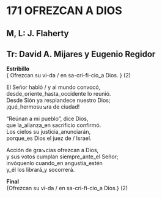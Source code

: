 # 171 OFREZCAN A DIOS

## M, L: J. Flaherty
## Tr: David A. Mijares y Eugenio Regidor

**Estribillo**  
{ Ofrezcan su vi-da / en sa-cri-fi-cio_a Dios. } (2)  

El Señor habló / y al mundo convocó,  
desde_oriente_hasta_occidente lo reunió.  
Desde Sión ya resplandece nuestro Dios;  
¡qué_hermosu↘ra de ciudad!  

“Reúnan a mi pueblo”, dice Dios,  
que la_alianza_en sacrificio confirmó.  
Los cielos su justicia_anunciarán,  
porque_es Dios el juez de / Israel.  

Acción de gra↘cias ofrezcan a Dios,  
y sus votos cumplan siempre_ante_el Señor;  
invóquenlo cuando_en angustia_estén  
y_él los librará_y socorrerá.  

**Final**  
{Ofrezcan su vi-da / en sa-cri-fi-cio_a Dios.} (2)  

